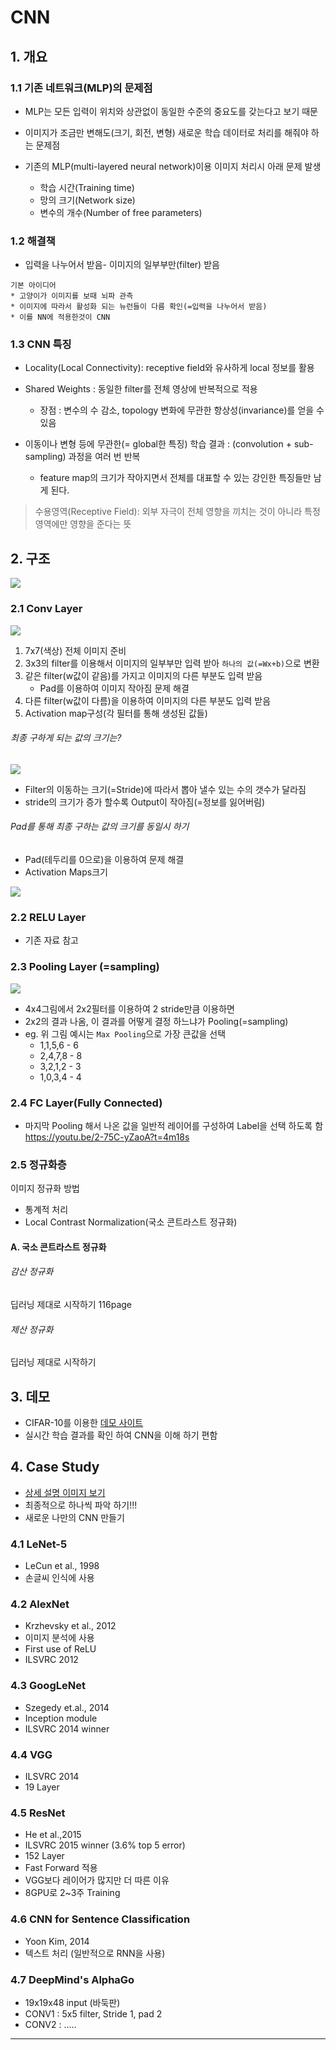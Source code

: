 # CNN 

## 1. 개요 

### 1.1 기존 네트워크(MLP)의 문제점 

- MLP는 모든 입력이 위치와 상관없이 동일한 수준의 중요도를 갖는다고 보기 때문

- 이미지가 조금만 변해도(크기, 회전, 변형) 새로운 학습 데이터로 처리를 해줘야 하는 문제점

- 기존의 MLP(multi-layered neural network)이용 이미지 처리시 아래 문제 발생 
    - 학습 시간(Training time)
    - 망의 크기(Network size)
    - 변수의 개수(Number of free parameters)

### 1.2 해결책 

* 입력을 나누어서 받음- 이미지의 일부부만(filter) 받음

```
기본 아이디어 
* 고양이가 이미지를 보때 뇌파 관측 
* 이미지에 따라서 활성화 되는 뉴런들이 다름 확인(=입력을 나누어서 받음)
* 이를 NN에 적용한것이 CNN
```


### 1.3 CNN 특징 

- Locality(Local Connectivity): receptive field와 유사하게 local 정보를 활용

- Shared Weights : 동일한 filter를 전체 영상에 반복적으로 적용
    - 장점 : 변수의 수 감소,  topology 변화에 무관한 항상성(invariance)를 얻을 수 있음 


- 이동이나 변형 등에 무관한(= global한 특징) 학습 결과 : (convolution + sub-sampling) 과정을 여러 번 반복 
    - feature map의 크기가 작아지면서 전체를 대표할 수 있는 강인한 특징들만 남게 된다.

>  수용영역(Receptive Field): 외부 자극이 전체 영향을 끼치는 것이 아니라 특정 영역에만 영향을 준다는 뜻



## 2. 구조 
![](/assets/CNN.PNG)

### 2.1 Conv Layer
![](/assets/onenum.png)
1. 7x7(색상) 전체 이미지 준비 
2. 3x3의 filter를 이용해서 이미지의 일부부만 입력 받아 `하나의 값(=Wx+b)`으로 변환
3. 같은 filter(w값이 같음)를 가지고 이미지의 다른 부분도 입력 받음
    * Pad를 이용하여 이미지 작아짐 문제 해결 
4. 다른 filter(w값이 다름)을 이용하여 이미지의 다른 부분도 입력 받음
5. Activation map구성(각 필터를 통해 생성된 값들)

###### 최종 구하게 되는 값의 크기는?
![](/assets/stride.PNG)
* Filter의 이동하는 크기(=Stride)에 따라서 뽑아 낼수 있는 수의 갯수가 달라짐 
* stride의 크기가 증가 할수록 Output이 작아짐(=정보를 잃어버림)

###### Pad를 통해 최종 구하는 값의 크기를 동일시 하기
* Pad(테두리를 0으로)을 이용하여 문제 해결 
* Activation Maps크기 

![](/assets/pad.PNG)

### 2.2 RELU Layer
* 기존 자료 참고 

### 2.3 Pooling Layer (=sampling)
![](/assets/maxpooling.PNG)
* 4x4그림에서 2x2필터를 이용하여 2 stride만큼 이용하면
* 2x2의 결과 나옴, 이 결과를 어떻게 결정 하느냐가 Pooling(=sampling)
* eg. 위 그림 예시는 `Max Pooling`으로 가장 큰값을 선택 
    * 1,1,5,6 - 6
    * 2,4,7,8 - 8
    * 3,2,1,2 - 3
    * 1,0,3,4 - 4 

### 2.4 FC Layer(Fully Connected) 
* 마지막 Pooling 해서 나온 값을 일반적 레이어를 구성하여 Label을 선택 하도록 함 
https://youtu.be/2-75C-yZaoA?t=4m18s


### 2.5 정규화층
이미지 정규화 방법 
* 통계적 처리
* Local Contrast Normalization(국소 콘트라스트 정규화)

#### A. 국소 콘트라스트 정규화 
###### 감산 정규화 
딥러닝 제대로 시작하기 116page

###### 제산 정규화 
딥러닝 제대로 시작하기 

## 3. 데모 
* CIFAR-10를 이용한 [데모 사이트](http://cs.stanford.edu/people/karpathy/convnetjs/demo/cifar10.html) 
* 실시간 학습 결과를 확인 하여 CNN을 이해 하기 편함 

## 4. Case Study 
* [상세 설명 이미지 보기](https://youtu.be/KbNbWTnlYXs?list=PLlMkM4tgfjnLSOjrEJN31gZATbcj_MpUm)
* 최종적으로 하나씩 파악 하기!!! 
* 새로운 나만의 CNN 만들기 

### 4.1 LeNet-5
* LeCun et al., 1998
* 손글씨 인식에 사용 

### 4.2 AlexNet  
* Krzhevsky et al., 2012
* 이미지 분석에 사용
* First use of ReLU
* ILSVRC 2012

### 4.3 GoogLeNet
* Szegedy et.al., 2014
* Inception module
* ILSVRC 2014 winner

### 4.4 VGG
* ILSVRC 2014
* 19 Layer

### 4.5 ResNet
* He et al.,2015
* ILSVRC 2015 winner (3.6% top 5 error)
* 152 Layer
* Fast Forward 적용
 * VGG보다 레이어가 많지만 더 따른 이유 
 * 8GPU로 2~3주 Training

### 4.6 CNN for Sentence Classification 
* Yoon Kim, 2014
* 텍스트 처리 (일반적으로 RNN을 사용)

### 4.7 DeepMind's AlphaGo
* 19x19x48 input (바둑판)
* CONV1 : 5x5 filter, Stride 1, pad 2
* CONV2 : .....


--- 

